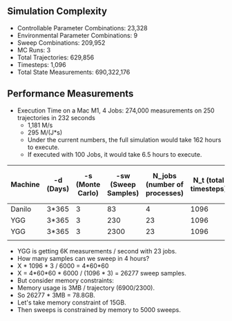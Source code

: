 ## Simulation Complexity

- Controllable Parameter Combinations: 23,328
- Environmental Parameter Combinations: 9
- Sweep Combinations: 209,952
- MC Runs: 3
- Total Trajectories: 629,856
- Timesteps: 1,096
- Total State Measurements: 690,322,176

## Performance Measurements
- Execution Time on a Mac M1, 4 Jobs: 274,000 measurements on 250 trajectories in 232 seconds
  - 1,181 M/s
  - 295 M/(J*s)
  - Under the current numbers, the full simulation would take 162 hours to execute.
  - If executed with 100 Jobs, it would take 6.5 hours to execute.
 


| Machine | -d (Days) | -s (Monte Carlo) | -sw (Sweep Samples) | N_jobs (number of processes) | N_t (total timesteps) | N_sweeps (sweeps per process) | N_mc | N_trajectories | N_measurements | Duration(s) | M/s      | M/(J\*S) | Dataset Compressed | Dataset in Memory |
| ------- | --------- | ---------------- | ------------------- | ---------------------------- | --------------------- | ----------------------------- | ---- | -------------- | -------------- | ----------- | -------- | -------- | ------------------ | ----------------- |
| Danilo  | 3*365     | 3                | 83                  | 4                            | 1096                  | 10                            | 3    | 250            | 274,000        | 232         | 1,181    | 295      | x                  | x                 |
| YGG     | 3*365     | 3                | 230                 | 23                           | 1096                  | 5                             | 3    | 690            | 756,240        | 126         | 6,001.88 | 260.95   | 137MB              | 0.69GB            |
| YGG     | 3*365     | 3                | 2300                | 23                           | 1096                  | 5                             | 3    | 6900           | 7,562,400      | 1,261.71    | 5,993.78 | 260.60   | 1.4GB              | 6.9GB             |
|         |           |                  |                     |                              |                       |                               |      |                |                |             |          |          |                    |                   |


- YGG is getting 6K measurements / second with 23 jobs.
- How many samples can we sweep in 4 hours?
- X * 1096 * 3 / 6000 = 4\*60\*60
- X = 4\*60\*60 * 6000 / (1096 * 3) = 26277 sweep samples.
- But consider memory constraints:
- Memory usage is 3MB / trajectory (6900/2300).
- So 26277 * 3MB = 78.8GB.
- Let's take memory constraint of 15GB.
- Then sweeps is constrained by memory to 5000 sweeps.
